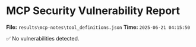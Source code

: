 # MCP Security Vulnerability Report
**File:** `results\mcp-notes\tool_definitions.json`
**Time:** `2025-06-21 04:15:50`

✅ No vulnerabilities detected.